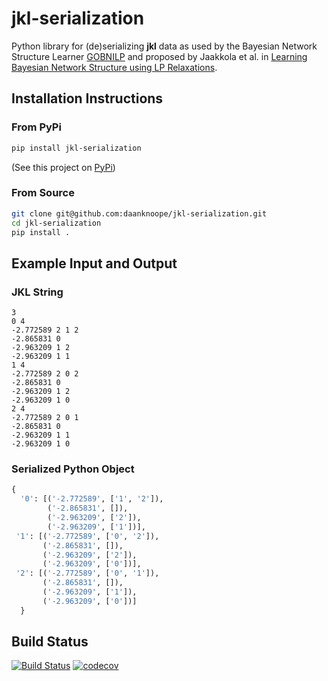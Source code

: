 # jkl-serialization
Python library for (de)serializing **jkl** data as used by the Bayesian Network Structure Learner [GOBNILP](https://www.cs.york.ac.uk/aig/sw/gobnilp/) and proposed by Jaakkola et al. in [Learning Bayesian Network Structure using LP Relaxations](https://people.csail.mit.edu/dsontag/papers/structure_aistats10.pdf). 


## Installation Instructions

### From PyPi
```bash
pip install jkl-serialization
```
(See this project on [PyPi](https://pypi.org/project/jkl-serialization/))

### From Source
```bash
git clone git@github.com:daanknoope/jkl-serialization.git
cd jkl-serialization
pip install .
```

## Example Input and Output

### JKL String
```
3
0 4
-2.772589 2 1 2
-2.865831 0
-2.963209 1 2
-2.963209 1 1
1 4
-2.772589 2 0 2
-2.865831 0
-2.963209 1 2
-2.963209 1 0
2 4
-2.772589 2 0 1
-2.865831 0
-2.963209 1 1
-2.963209 1 0
```

###  Serialized Python Object
```python
{
  '0': [('-2.772589', ['1', '2']),
        ('-2.865831', []),
        ('-2.963209', ['2']),
        ('-2.963209', ['1'])],
 '1': [('-2.772589', ['0', '2']),
       ('-2.865831', []),
       ('-2.963209', ['2']),
       ('-2.963209', ['0'])],
 '2': [('-2.772589', ['0', '1']),
       ('-2.865831', []),
       ('-2.963209', ['1']),
       ('-2.963209', ['0'])]
  }
```

## Build Status
[![Build Status](https://travis-ci.org/daanknoope/jkl-serialization.svg?branch=master)](https://travis-ci.org/daanknoope/jkl-serialization)
[![codecov](https://codecov.io/gh/daanknoope/jkl-serialization/branch/master/graph/badge.svg)](https://codecov.io/gh/daanknoope/jkl-serialization)


